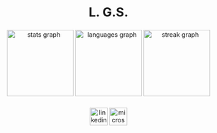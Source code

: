 <h1 align="center">L. G.S.</h1>

###

<div align="center">
  <img src="https://github-readme-stats.vercel.app/api?username=remin-p&hide_title=false&hide_rank=false&show_icons=true&include_all_commits=true&count_private=true&disable_animations=false&theme=codeSTACKr&locale=en&hide_border=false&order=1" height="150" alt="stats graph"  />
  <img src="https://github-readme-stats.vercel.app/api/top-langs?username=remin-p&locale=en&hide_title=false&layout=compact&card_width=320&langs_count=5&theme=codeSTACKr&hide_border=false&order=2" height="150" alt="languages graph"  />
  <img src="https://streak-stats.demolab.com?user=remin-p&locale=en&mode=daily&theme=codeSTACKr&hide_border=false&border_radius=5&order=3" height="150" alt="streak graph"  />
</div>

###

<div align="center">
<!--   <a href="https://www.linkedin.com/in/lisa-gs/" target="_blank"> -->
    <img src="https://img.shields.io/static/v1?message=LinkedIn&logo=linkedin&label=&color=0077B5&logoColor=white&labelColor=&style=for-the-badge" height="40" alt="linkedin logo"  />
  </a>
  <a href="mailto:lisa.gs2024@outlook.com" target="_blank">
    <img src="https://img.shields.io/static/v1?message=Outlook&logo=microsoft-outlook&label=mailto&color=0078D4&logoColor=white&labelColor=&style=for-the-badge" height="40" alt="microsoft-outlook logo"  />
  </a>
</div>



<!---
- 👋 Hi, I’m @Remin-p
- 👀 I’m interested in ...
- 🌱 I’m currently learning ...
- 💞️ I’m looking to collaborate on ...
- 📫 How to reach me ...
- 😄 Pronouns: ...
- ⚡ Fun fact: ...
--->
<!---
Remin-p/Remin-p is a ✨ special ✨ repository because its `README.md` (this file) appears on your GitHub profile.
You can click the Preview link to take a look at your changes.
--->
